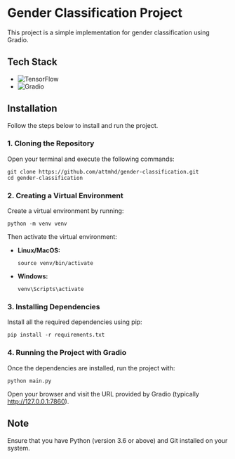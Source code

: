 # Gender Classification Project

This project is a simple implementation for gender classification using Gradio.

## Tech Stack
- ![TensorFlow](https://img.shields.io/badge/TensorFlow-%23FF6F00.svg?style=for-the-badge&logo=TensorFlow&logoColor=white) 
- ![Gradio](https://img.shields.io/badge/Gradio-%230077B5.svg?style=for-the-badge&logo=gradio&logoColor=white)

## Installation

Follow the steps below to install and run the project.

### 1. Cloning the Repository

Open your terminal and execute the following commands:

```
git clone https://github.com/attmhd/gender-classification.git
cd gender-classification
```

### 2. Creating a Virtual Environment

Create a virtual environment by running:

```
python -m venv venv
```

Then activate the virtual environment:

- **Linux/MacOS:**
    ```
    source venv/bin/activate
    ```
- **Windows:**
    ```
    venv\Scripts\activate
    ```

### 3. Installing Dependencies

Install all the required dependencies using pip:

```
pip install -r requirements.txt
```

### 4. Running the Project with Gradio

Once the dependencies are installed, run the project with:

```
python main.py
```

Open your browser and visit the URL provided by Gradio (typically http://127.0.0.1:7860).

## Note

Ensure that you have Python (version 3.6 or above) and Git installed on your system.
